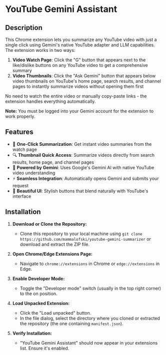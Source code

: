# YouTube Gemini Assistant

## Description

This Chrome extension lets you summarize any YouTube video with just a single click using Gemini's native YouTube adapter and LLM capabilities. The extension works in two ways:

1. **Video Watch Page**: Click the "G" button that appears next to the like/dislike buttons on any YouTube video to get a comprehensive summary
2. **Video Thumbnails**: Click the "Ask Gemini" button that appears below video thumbnails on YouTube's home page, search results, and channel pages to instantly summarize videos without opening them first

No need to watch the entire video or manually copy-paste links - the extension handles everything automatically. 

**Note:** You must be logged into your Gemini account for the extension to work properly.

## Features

- 🎯 **One-Click Summarization**: Get instant video summaries from the watch page
- 🔍 **Thumbnail Quick Access**: Summarize videos directly from search results, home page, and channel pages
- 🤖 **Powered by Gemini**: Uses Google's Gemini AI with native YouTube video understanding
- ⚡ **Seamless Integration**: Automatically opens Gemini and submits your request
- 🎨 **Beautiful UI**: Stylish buttons that blend naturally with YouTube's interface

## Installation

1.  **Download or Clone the Repository:**
    *   Clone this repository to your local machine using `git clone https://github.com/mammalofski/youtube-gemini-summarizer` or download and extract the ZIP file.

2.  **Open Chrome/Edge Extensions Page:**
    *   Navigate to `chrome://extensions` in Chrome or `edge://extensions` in Edge.

3.  **Enable Developer Mode:**
    *   Toggle the "Developer mode" switch (usually in the top right corner) to the on position.

4.  **Load Unpacked Extension:**
    *   Click the "Load unpacked" button.
    *   In the file dialog, select the directory where you cloned or extracted the repository (the one containing `manifest.json`).

5.  **Verify Installation:**
    *   "YouTube Gemini Assistant" should now appear in your extensions list. Ensure it's enabled.